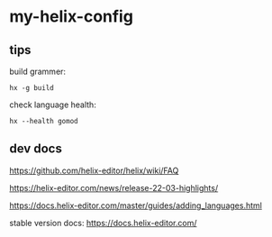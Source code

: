# my-helix-config


## tips

build grammer:

```shell
hx -g build
```

check language health:

```shell
hx --health gomod
```

## dev docs

https://github.com/helix-editor/helix/wiki/FAQ

https://helix-editor.com/news/release-22-03-highlights/

https://docs.helix-editor.com/master/guides/adding_languages.html

stable version docs: https://docs.helix-editor.com/

